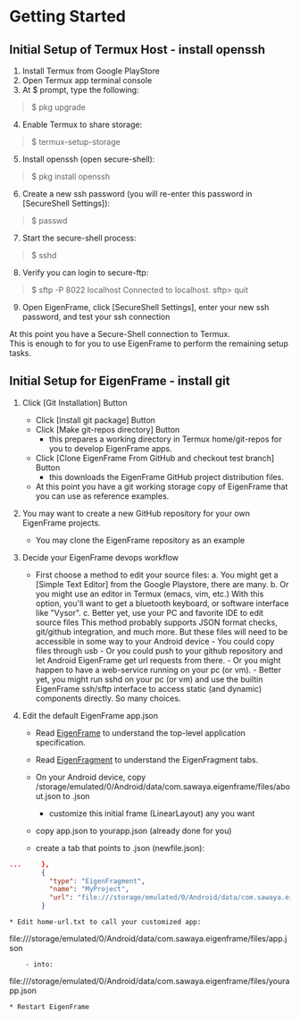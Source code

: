 # Getting Started

## Initial Setup of Termux Host - install openssh

1. Install Termux from Google PlayStore
2. Open Termux app terminal console
3. At $ prompt, type the following:
>  $ pkg upgrade
4. Enable Termux to share storage:
>  $ termux-setup-storage
5. Install openssh (open secure-shell):
>  $ pkg install openssh
6. Create a new ssh password (you will re-enter this password in [SecureShell Settings]):
>  $ passwd
7. Start the secure-shell process:
>  $ sshd
8. Verify you can login to secure-ftp:
>  $ sftp -P 8022 localhost
>    Connected to localhost.
>    sftp> quit
9. Open EigenFrame, click [SecureShell Settings], enter your new ssh password, and test your ssh connection

At this point you have a Secure-Shell connection to Termux.  
This is enough to for you to use EigenFrame to perform the remaining setup tasks.

## Initial Setup for EigenFrame - install git

1. Click [Git Installation] Button
    * Click [Install git package] Button
    * Click [Make git-repos directory] Button 
        - this prepares a working directory in Termux home/git-repos for you to develop EigenFrame apps.
    * Click [Clone EigenFrame From GitHub and checkout test branch] Button 
        - this downloads the EigenFrame GitHub project distribution files. 
    * At this point you have a git working storage copy of EigenFrame that you can use as reference examples.  

2. You may want to create a new GitHub repository for your own EigenFrame projects. 
    - You may clone the EigenFrame repository as an example

3. Decide your EigenFrame devops workflow 
    * First choose a method to edit your source files:
        a. You might get a [Simple Text Editor] from the Google Playstore, there are many.
        b. Or you might use an editor in Termux (emacs, vim, etc.)
            With this option, you'll want to get a bluetooth keyboard, or software interface like "Vysor".
        c. Better yet, use your PC and favorite IDE to edit source files 
            This method probably supports JSON format checks, git/github integration, and much more. 
            But these files will need to be accessible in some way to your Android device
                  - You could copy files through usb
                  - Or you could push to your github repository and let Android EigenFrame get url requests from there.
                  - Or you might happen to have a web-service running on your pc (or vm). 
                  - Better yet, you might run sshd on your pc (or vm) and use the builtin EigenFrame ssh/sftp interface to access static (and dynamic) components directly.  So many choices.

3. Edit the default EigenFrame app.json 
    * Read [EigenFrame](EigenFrame.md) to understand the top-level application specification. 
    * Read [EigenFragment](EigenFragment.md) to understand the EigenFragment tabs.

    * On your Android device, copy /storage/emulated/0/Android/data/com.sawaya.eigenframe/files/about.json to <your-frame>.json
        - customize this initial frame (LinearLayout) any you want

    * copy app.json to yourapp.json (already done for you)
    * create a tab that points to <your-frame>.json (newfile.json):
    
```json
...     },
        {
          "type": "EigenFragment",
          "name": "MyProject",
          "url": "file:///storage/emulated/0/Android/data/com.sawaya.eigenframe/files/<your-frame>.json"
        }
```

    * Edit home-url.txt to call your customized app:
file:///storage/emulated/0/Android/data/com.sawaya.eigenframe/files/app.json

        - into:
file:///storage/emulated/0/Android/data/com.sawaya.eigenframe/files/yourapp.json

    * Restart EigenFrame      
